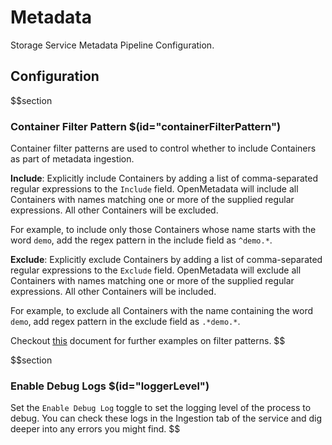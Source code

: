 # Metadata

Storage Service Metadata Pipeline Configuration.

## Configuration

$$section

### Container Filter Pattern $(id="containerFilterPattern")

Container filter patterns are used to control whether to include Containers as part of metadata ingestion.

**Include**: Explicitly include Containers by adding a list of comma-separated regular expressions to the `Include` field. OpenMetadata will include all Containers with names matching one or more of the supplied regular expressions. All other Containers will be excluded.

For example, to include only those Containers whose name starts with the word `demo`, add the regex pattern in the include field as `^demo.*`.

**Exclude**: Explicitly exclude Containers by adding a list of comma-separated regular expressions to the `Exclude` field. OpenMetadata will exclude all Containers with names matching one or more of the supplied regular expressions. All other Containers will be included.

For example, to exclude all Containers with the name containing the word `demo`, add regex pattern in the exclude field as `.*demo.*`.

Checkout [this](https://docs.open-metadata.org/connectors/ingestion/workflows/metadata/filter-patterns/database#database-filter-pattern) document for further examples on filter patterns.
$$

$$section
### Enable Debug Logs $(id="loggerLevel")

Set the `Enable Debug Log` toggle to set the logging level of the process to debug. You can check these logs in the Ingestion tab of the service and dig deeper into any errors you might find.
$$
